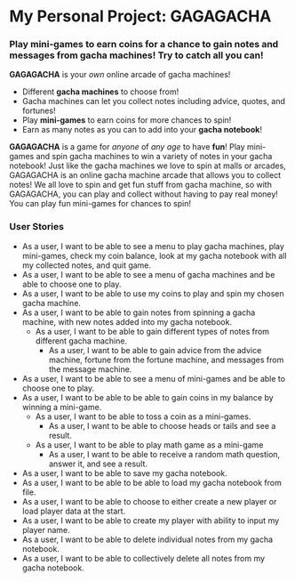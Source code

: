 # My Personal Project: GAGAGACHA

### Play mini-games to earn coins for a chance to gain notes and messages from gacha machines! Try to catch all you can!

**GAGAGACHA** is your *own* online arcade of gacha machines!
- Different **gacha machines** to choose from!
- Gacha machines can let you collect notes including advice, quotes, and fortunes!
- Play **mini-games** to earn coins for more chances to spin!
- Earn as many notes as you can to add into your **gacha notebook**!

**GAGAGACHA** is a game for *anyone* of *any age* to have **fun**! Play mini-games and spin gacha machines 
to win a variety of notes in your gacha notebook! Just like the gacha machines we love to spin at malls or 
arcades, GAGAGACHA is an online gacha machine arcade that allows you to collect notes! We all love 
to spin and get fun stuff from gacha machine, so with GAGAGACHA, you can play and collect without having to
pay real money! You can play fun mini-games for chances to spin!

### User Stories
- As a user, I want to be able to see a menu to play gacha machines, play mini-games, check my coin balance, look at my 
  gacha notebook with all my collected notes, and quit game.
- As a user, I want to be able to see a menu of gacha machines and be able to choose one to play.
- As a user, I want to be able to use my coins to play and spin my chosen gacha machine.
- As a user, I want to be able to gain notes from spinning a gacha machine, with new notes added into my gacha notebook.
  - As a user, I want to be able to gain different types of notes from different gacha machine.
    - As a user, I want to be able to gain advice from the advice machine, fortune from the fortune machine, and 
      messages from the message machine.
- As a user, I want to be able to see a menu of mini-games and be able to choose one to play.
- As a user, I want to be able to be able to gain coins in my balance by winning a mini-game.
  - As a user, I want to be able to toss a coin as a mini-games.
    - As a user, I want to be able to choose heads or tails and see a result.
  - As a user, I want to be able to play math game as a mini-game
    - As a user, I want to be able to receive a random math question, answer it, and see a result.
- As a user, I want to be able to save my gacha notebook.
- As a user, I want to be able to be able to load my gacha notebook from file.
- As a user, I want to be able to choose to either create a new player or load player data at the start.
- As a user, I want to be able to create my player with ability to input my player name.
- As a user, I want to be able to delete individual notes from my gacha notebook.
- As a user, I want to be able to collectively delete all notes from my gacha notebook.